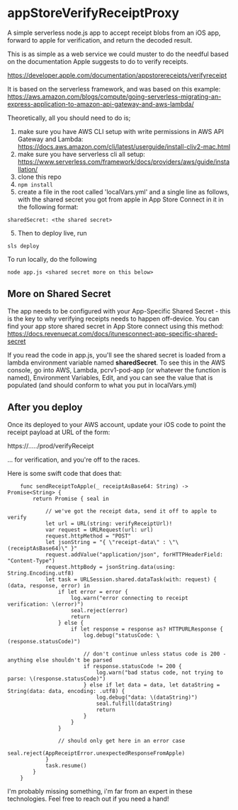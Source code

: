 # appStoreVerifyReceiptProxy

A simple serverless node.js app to accept receipt blobs from an iOS app, forward to apple for verification, and return the decoded result.

This is as simple as a web service we could muster to do the needful based on the documentation Apple suggests to do to verify receipts.

https://developer.apple.com/documentation/appstorereceipts/verifyreceipt

It is based on the serverless framework, and was based on this example: https://aws.amazon.com/blogs/compute/going-serverless-migrating-an-express-application-to-amazon-api-gateway-and-aws-lambda/

Theoretically, all you should need to do is;

1. make sure you have AWS CLI setup with write permissions in AWS API Gateway and Lambda: https://docs.aws.amazon.com/cli/latest/userguide/install-cliv2-mac.html
2. make sure you have serverless cli all setup: https://www.serverless.com/framework/docs/providers/aws/guide/installation/
3. clone this repo
4. `npm install`
5. create a file in the root called 'localVars.yml' and a single line as follows, with the shared secret you got from apple in App Store Connect in it in the following format:

`sharedSecret: <the shared secret>`

5. Then to deploy live, run

`sls deploy`

To run locally, do the following

`node app.js <shared secret more on this below>`

## More on Shared Secret

The app needs to be configured with your App-Specific Shared Secret - this is the key to why verifying receipts needs to happen off-device. You can find your app store shared secret in App Store connect using this method: https://docs.revenuecat.com/docs/itunesconnect-app-specific-shared-secret

If you read the code in app.js, you'll see the shared secret is loaded from a lambda environment variable named **sharedSecret**. To see this in the AWS console, go into AWS, Lambda, pcrv1-pod-app (or whatever the function is named), Environment Variables, Edit, and you can see the value that is populated (and should conform to what you put in localVars.yml)

## After you deploy

Once its deployed to your AWS account, update your iOS code to point the receipt payload at URL of the form:

https://.....<it will tell you after you deploy>/prod/verifyReceipt

... for verification, and you're off to the races.

Here is some swift code that does that:

```
	func sendReceiptToApple(_ receiptAsBase64: String) -> Promise<String> {
		return Promise { seal in

			// we've got the receipt data, send it off to apple to verify
			let url = URL(string: verifyReceiptUrl)!
			var request = URLRequest(url: url)
			request.httpMethod = "POST"
			let jsonString = "{ \"receipt-data\" : \"\(receiptAsBase64)\" }"
			request.addValue("application/json", forHTTPHeaderField: "Content-Type")
			request.httpBody = jsonString.data(using: String.Encoding.utf8)
			let task = URLSession.shared.dataTask(with: request) { (data, response, error) in
				if let error = error {
					log.warn("error connecting to receipt verification: \(error)")
					seal.reject(error)
					return
				} else {
					if let response = response as? HTTPURLResponse {
						log.debug("statusCode: \(response.statusCode)")

						// don't continue unless status code is 200 - anything else shouldn't be parsed
						if response.statusCode != 200 {
							log.warn("bad status code, not trying to parse: \(response.statusCode)")
						} else if let data = data, let dataString = String(data: data, encoding: .utf8) {
							log.debug("data: \(dataString)")
							seal.fulfill(dataString)
							return
						}
					}
				}

				// should only get here in an error case
				seal.reject(AppReceiptError.unexpectedResponseFromApple)
			}
			task.resume()
		}
	}
```

I'm probably missing something, i'm far from an expert in these technologies. Feel free to reach out if you need a hand!
